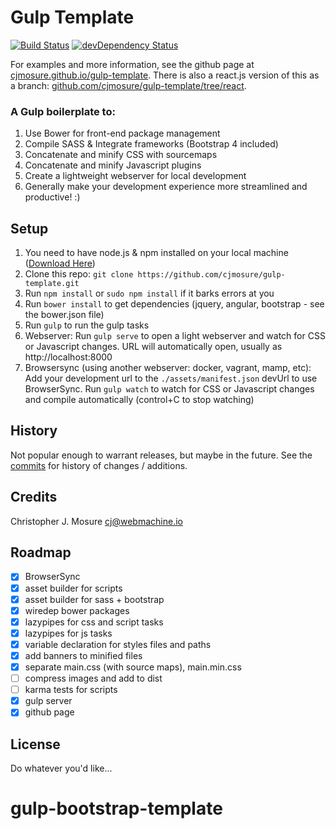 # Gulp Template

[![Build Status](https://travis-ci.org/cjmosure/gulp-template.svg?branch=master)](https://travis-ci.org/cjmosure/gulp-template) [![devDependency Status](https://david-dm.org/cjmosure/gulp-template/dev-status.svg)](https://david-dm.org/cjmosure/gulp-template#info=devDependencies)

For examples and more information, see the github page at [cjmosure.github.io/gulp-template](http://cjmosure.github.io/gulp-template/). There is also a react.js version of this as a branch: [github.com/cjmosure/gulp-template/tree/react](https://github.com/cjmosure/gulp-template/tree/react).

### A Gulp boilerplate to:

1. Use Bower for front-end package management
2. Compile SASS & Integrate frameworks (Bootstrap 4 included)
3. Concatenate and minify CSS with sourcemaps
4. Concatenate and minify Javascript plugins
5. Create a lightweight webserver for local development
6. Generally make your development experience more streamlined and productive! :)


## Setup

1. You need to have node.js & npm installed on your local machine ([Download Here](https://nodejs.org))
2. Clone this repo: `git clone https://github.com/cjmosure/gulp-template.git`
3. Run `npm install` or `sudo npm install` if it barks errors at you
4. Run `bower install` to get dependencies (jquery, angular, bootstrap - see the bower.json file) 
5. Run `gulp` to run the gulp tasks
6. Webserver: Run `gulp serve` to open a light webserver and watch for CSS or Javascript changes. URL will automatically open, usually as http://localhost:8000
7. Browsersync (using another webserver: docker, vagrant, mamp, etc): Add your development url to the `./assets/manifest.json` devUrl to use BrowserSync. Run `gulp watch` to watch for CSS or Javascript changes and compile automatically (control+C to stop watching)


## History

Not popular enough to warrant releases, but maybe in the future. See the [commits](https://github.com/cjmosure/gulp-template/commits/master) for history of changes / additions.

## Credits

Christopher J. Mosure <cj@webmachine.io>

## Roadmap

- [x] BrowserSync
- [x] asset builder for scripts
- [x] asset builder for sass + bootstrap
- [x] wiredep bower packages
- [x] lazypipes for css and script tasks
- [x] lazypipes for js tasks
- [x] variable declaration for styles files and paths
- [x] add banners to minified files
- [x] separate main.css (with source maps), main.min.css 
- [ ] compress images and add to dist
- [ ] karma tests for scripts
- [x] gulp server
- [x] github page

## License

Do whatever you'd like...
# gulp-bootstrap-template
